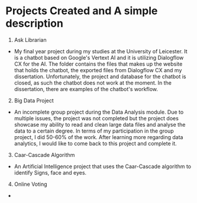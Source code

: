 # Projects Created and A simple description

1. Ask Librarian
- My final year project during my studies at the University of Leicester. It is a chatbot based on Google's Vertext AI and it is utilizing Dialogflow CX for the AI. The folder contains the files that makes up the website that holds the chatbot, the exported files from Dialogflow CX and my dissertation. Unfortunately, the project and database for the chatbot is closed, as such the chatbot does not work at the moment. In the dissertation, there are examples of the chatbot's workflow.

2. Big Data Project
- An incomplete group project during the Data Analysis module. Due to multiple issues, the project was not completed but the project does showcase my ability to read and clean large data files and analyse the data to a certain degree. In terms of my participation in the group project, I did 50-60% of the work. After learning more regarding data analytics, I would like to come back to this project and complete it.

3. Caar-Cascade Algorithm
- An Artificial Intelligence project that uses the Caar-Cascade algorithm to identify Signs, face and eyes.

4. Online Voting
- 


